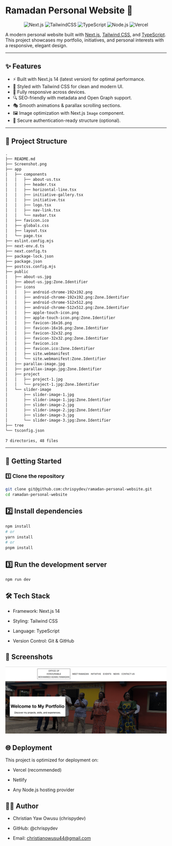 # Ramadan Personal Website 🌙

<p align="center">
  <img src="https://img.shields.io/badge/Next.js-14-black?style=flat&logo=nextdotjs" alt="Next.js" />
  <img src="https://img.shields.io/badge/TailwindCSS-3-blue?style=flat&logo=tailwindcss" alt="TailwindCSS" />
  <img src="https://img.shields.io/badge/TypeScript-5-blue?style=flat&logo=typescript" alt="TypeScript" />
  <img src="https://img.shields.io/badge/Node.js-18-green?style=flat&logo=nodedotjs" alt="Node.js" />
  <img src="https://img.shields.io/badge/Deployed%20on-Vercel-black?style=flat&logo=vercel" alt="Vercel" />
</p>

A modern personal website built with [Next.js](https://nextjs.org/), [Tailwind CSS](https://tailwindcss.com/), and [TypeScript](https://www.typescriptlang.org/).  
This project showcases my portfolio, initiatives, and personal interests with a responsive, elegant design.

---

## ✨ Features
- ⚡️ Built with Next.js 14 (latest version) for optimal performance.  
- 🎨 Styled with Tailwind CSS for clean and modern UI.  
- 📱 Fully responsive across devices.  
- 🔍 SEO-friendly with metadata and Open Graph support.  
- 🎭 Smooth animations & parallax scrolling sections.  
- 🖼️ Image optimization with Next.js `Image` component.  
- 🔑 Secure authentication-ready structure (optional).  

---

## 📂 Project Structure
```
.
├── README.md
├── Screenshot.png
├── app
│   ├── components
│   │   ├── about-us.tsx
│   │   ├── header.tsx
│   │   ├── horizontal-line.tsx
│   │   ├── initiative-gallery.tsx
│   │   ├── initiative.tsx
│   │   ├── logo.tsx
│   │   ├── nav-link.tsx
│   │   └── navbar.tsx
│   ├── favicon.ico
│   ├── globals.css
│   ├── layout.tsx
│   └── page.tsx
├── eslint.config.mjs
├── next-env.d.ts
├── next.config.ts
├── package-lock.json
├── package.json
├── postcss.config.mjs
├── public
│   ├── about-us.jpg
│   ├── about-us.jpg:Zone.Identifier
│   ├── icons
│   │   ├── android-chrome-192x192.png
│   │   ├── android-chrome-192x192.png:Zone.Identifier
│   │   ├── android-chrome-512x512.png
│   │   ├── android-chrome-512x512.png:Zone.Identifier
│   │   ├── apple-touch-icon.png
│   │   ├── apple-touch-icon.png:Zone.Identifier
│   │   ├── favicon-16x16.png
│   │   ├── favicon-16x16.png:Zone.Identifier
│   │   ├── favicon-32x32.png
│   │   ├── favicon-32x32.png:Zone.Identifier
│   │   ├── favicon.ico
│   │   ├── favicon.ico:Zone.Identifier
│   │   ├── site.webmanifest
│   │   └── site.webmanifest:Zone.Identifier
│   ├── parallax-image.jpg
│   ├── parallax-image.jpg:Zone.Identifier
│   ├── project
│   │   ├── project-1.jpg
│   │   └── project-1.jpg:Zone.Identifier
│   └── slider-image
│       ├── slider-image-1.jpg
│       ├── slider-image-1.jpg:Zone.Identifier
│       ├── slider-image-2.jpg
│       ├── slider-image-2.jpg:Zone.Identifier
│       ├── slider-image-3.jpg
│       └── slider-image-3.jpg:Zone.Identifier
├── tree
└── tsconfig.json

7 directories, 48 files

```


---

## 🚀 Getting Started

### 1️⃣ Clone the repository
```bash
git clone git@github.com:chrispydev/ramadan-personal-website.git
cd ramadan-personal-website
```


## 2️⃣ Install dependencies
```bash
npm install
# or
yarn install
# or
pnpm install
```

## 3️⃣ Run the development server
```bash
npm run dev
```

## 🛠️ Tech Stack

- Framework: Next.js 14

- Styling: Tailwind CSS

- Language: TypeScript

- Version Control: Git & GitHub

## 📸 Screenshots
![alt text](Screenshot.png)


## 🌐 Deployment

This project is optimized for deployment on:

- Vercel (recommended)

- Netlify

- Any Node.js hosting provider

## 👨‍💻 Author

- Christian Yaw Owusu (chrispydev)

- GitHub: @chrispydev

- Email: christianowusu44@gmail.com